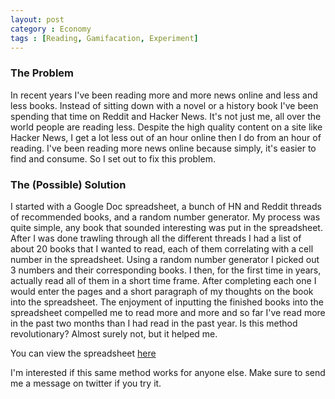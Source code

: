 ```yaml
---
layout: post
category : Economy
tags : [Reading, Gamifacation, Experiment]
---
```


### The Problem
In recent years I've been reading more and more news online and less and less books. Instead of sitting down 
with a novel or a history book I've been spending that time on Reddit and Hacker News. It's not just me, all
over the world people are reading less. Despite the high quality content on a site like Hacker News,
I get a lot less out of an hour online then I do from an hour of reading. I've been reading more news online because
simply, it's easier to find and consume. So I set out to fix this problem.

### The (Possible) Solution
I started with a Google Doc spreadsheet, a bunch of  HN and Reddit threads of recommended books, and a random number generator. 
My process was quite simple, any book that sounded interesting was put in the spreadsheet. After I was done trawling 
through all the different threads I had a list of about 20 books that I wanted to read, each of them correlating 
with a cell number in the spreadsheet. Using a random number generator I picked out 3 numbers and their corresponding
books. I then, for the first time in years, actually read all of them in a short time frame. After completing each
one I would enter the pages and a short paragraph of my thoughts on the book into the spreadsheet. The enjoyment
of inputting the finished books into the spreadsheet compelled me to read more and more and so far I've read more in the
past two months than I had read in the past year. Is this method revolutionary? Almost surely not, but it helped me. 

You can view the spreadsheet <a href="https://docs.google.com/spreadsheet/ccc?key=0As9wx2iv9PqudEN5S3FuT0NJeHNhSldKSmoyV3dCeWc&usp=sharing"> here </a>

I'm interested if this same method works for anyone else. Make sure to send me a message on twitter if you try it. 